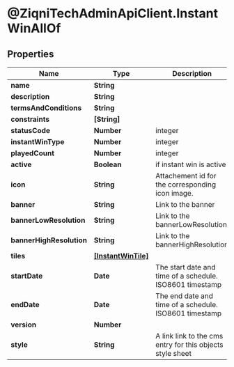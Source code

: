 # @ZiqniTechAdminApiClient.InstantWinAllOf

## Properties

Name | Type | Description | Notes
------------ | ------------- | ------------- | -------------
**name** | **String** |  | [optional] 
**description** | **String** |  | [optional] 
**termsAndConditions** | **String** |  | [optional] 
**constraints** | **[String]** |  | [optional] 
**statusCode** | **Number** | integer | [optional] 
**instantWinType** | **Number** | integer | 
**playedCount** | **Number** | integer | [optional] 
**active** | **Boolean** | if instant win is active | [optional] 
**icon** | **String** | Attachement id for the corresponding icon image. | [optional] 
**banner** | **String** | Link to the banner | [optional] 
**bannerLowResolution** | **String** | Link to the bannerLowResolution | [optional] 
**bannerHighResolution** | **String** | Link to the bannerHighResolution | [optional] 
**tiles** | [**[InstantWinTile]**](InstantWinTile.md) |  | 
**startDate** | **Date** | The start date and time of a schedule. ISO8601 timestamp | [optional] 
**endDate** | **Date** | The end date and time of a schedule. ISO8601 timestamp | [optional] 
**version** | **Number** |  | [optional] 
**style** | **String** | A link link to the cms entry for this objects style sheet | [optional] 


